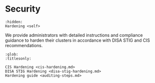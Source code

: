 # Security

```{toctree}
:hidden:
Hardening <self>
```

We provide administrators with detailed instructions and compliance guidance to
harden their clusters in accordance with DISA STIG and CIS recommendations.

```{toctree}
:glob:
:titlesonly:

CIS Hardening <cis-hardening.md>
DISA STIG Hardening <disa-stig-hardening.md>
Hardening guide <auditing-steps.md>
```
